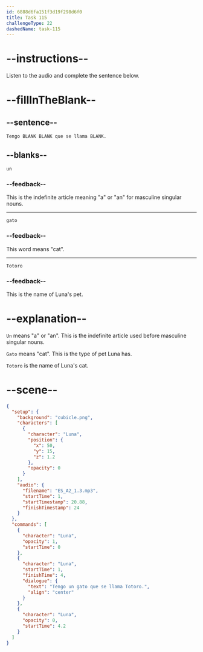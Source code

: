 ```yaml
---
id: 6888d6fa151f3d19f298d6f0
title: Task 115
challengeType: 22
dashedName: task-115
---
```


<!-- Luna: Tengo un gato que se llama Totoro. -->

# --instructions--

Listen to the audio and complete the sentence below.

# --fillInTheBlank--

## --sentence--

`Tengo BLANK BLANK que se llama BLANK.`

## --blanks--

`un`

### --feedback--

This is the indefinite article meaning "a" or "an" for masculine singular nouns.

---

`gato`

### --feedback--

This word means "cat".

---

`Totoro`

### --feedback--

This is the name of Luna's pet.

# --explanation--

`Un` means "a" or "an". This is the indefinite article used before masculine singular nouns.

`Gato` means "cat". This is the type of pet Luna has.

`Totoro` is the name of Luna's cat.

# --scene--

```json
{
  "setup": {
    "background": "cubicle.png",
    "characters": [
      {
        "character": "Luna",
        "position": {
          "x": 50,
          "y": 15,
          "z": 1.2
        },
        "opacity": 0
      }
    ],
    "audio": {
      "filename": "ES_A2_1.3.mp3",
      "startTime": 1,
      "startTimestamp": 20.88,
      "finishTimestamp": 24
    }
  },
  "commands": [
    {
      "character": "Luna",
      "opacity": 1,
      "startTime": 0
    },
    {
      "character": "Luna",
      "startTime": 1,
      "finishTime": 4,
      "dialogue": {
        "text": "Tengo un gato que se llama Totoro.",
        "align": "center"
      }
    },
    {
      "character": "Luna",
      "opacity": 0,
      "startTime": 4.2
    }
  ]
}
```
